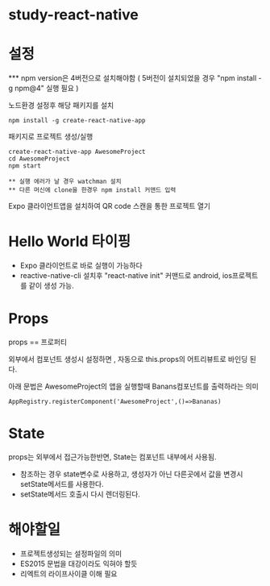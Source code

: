 
# study-react-native

# 설정

*** npm version은 4버전으로 설치해야함 ( 5버전이 설치되었을 경우 "npm install -g npm@4" 실행 필요 )  

노드환경 설정후 해당 패키지를 설치

    npm install -g create-react-native-app

패키지로 프로젝트 생성/실행

    create-react-native-app AwesomeProject
    cd AwesomeProject
    npm start

    ** 실행 에러가 날 경우 watchman 설치
    ** 다른 머신에 clone을 한경우 npm install 커맨드 입력

Expo 클라이언트앱을 설치하여 QR code 스캔을 통한 프로젝트 열기


# Hello World 타이핑
- Expo 클라이언트로 바로 실행이 가능하다
- reactive-native-cli 설치후 "react-native init" 커맨드로 android, ios프로젝트를 같이 생성 가능.

# Props
props == 프로퍼티
    
외부에서 컴포넌트 생성시 설정하면 , 자동으로 this.props의 어트리뷰트로 바인딩 된다.

아래 문법은 AwesomeProject의 앱을 실행할때 Banans컴포넌트를 출력하라는 의미

    AppRegistry.registerComponent('AwesomeProject',()=>Bananas)

# State
props는 외부에서 접근가능한반면, State는 컴포넌트 내부에서 사용됨.
- 참조하는 경우 state변수로 사용하고, 생성자가 아닌 다른곳에서 값을 변경시 setState메서드를 사용한다.
- setState메서드 호출시 다시 렌더링된다.


# 해야할일
- 프로젝트생성되는 설정파일의 의미
- ES2015 문법을 대강이라도 익혀야 할듯
- 리엑트의 라이프사이클 이해 필요


